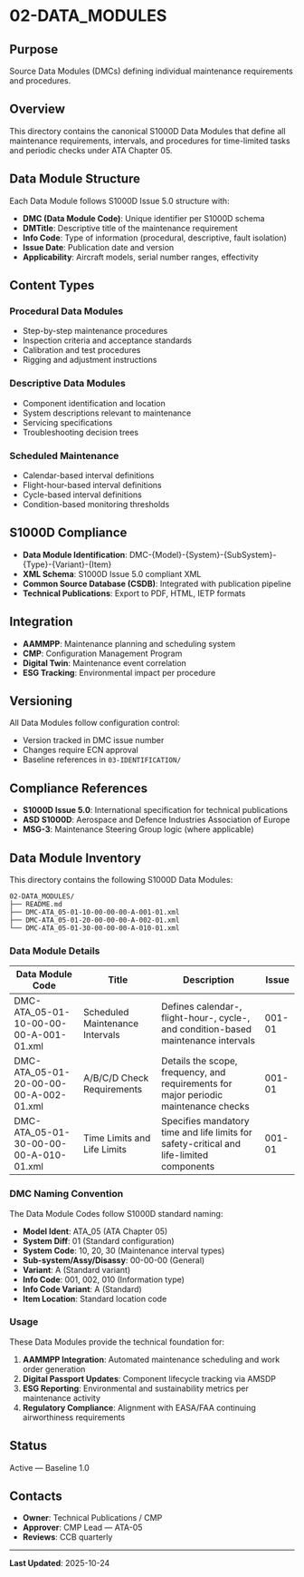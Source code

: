 # 02-DATA_MODULES

## Purpose
Source Data Modules (DMCs) defining individual maintenance requirements and procedures.

## Overview
This directory contains the canonical S1000D Data Modules that define all maintenance requirements, intervals, and procedures for time-limited tasks and periodic checks under ATA Chapter 05.

## Data Module Structure
Each Data Module follows S1000D Issue 5.0 structure with:
- **DMC (Data Module Code)**: Unique identifier per S1000D schema
- **DMTitle**: Descriptive title of the maintenance requirement
- **Info Code**: Type of information (procedural, descriptive, fault isolation)
- **Issue Date**: Publication date and version
- **Applicability**: Aircraft models, serial number ranges, effectivity

## Content Types
### Procedural Data Modules
- Step-by-step maintenance procedures
- Inspection criteria and acceptance standards
- Calibration and test procedures
- Rigging and adjustment instructions

### Descriptive Data Modules
- Component identification and location
- System descriptions relevant to maintenance
- Servicing specifications
- Troubleshooting decision trees

### Scheduled Maintenance
- Calendar-based interval definitions
- Flight-hour-based interval definitions
- Cycle-based interval definitions
- Condition-based monitoring thresholds

## S1000D Compliance
- **Data Module Identification**: DMC-{Model}-{System}-{SubSystem}-{Type}-{Variant}-{Item}
- **XML Schema**: S1000D Issue 5.0 compliant XML
- **Common Source Database (CSDB)**: Integrated with publication pipeline
- **Technical Publications**: Export to PDF, HTML, IETP formats

## Integration
- **AAMMPP**: Maintenance planning and scheduling system
- **CMP**: Configuration Management Program
- **Digital Twin**: Maintenance event correlation
- **ESG Tracking**: Environmental impact per procedure

## Versioning
All Data Modules follow configuration control:
- Version tracked in DMC issue number
- Changes require ECN approval
- Baseline references in `03-IDENTIFICATION/`

## Compliance References
- **S1000D Issue 5.0**: International specification for technical publications
- **ASD S1000D**: Aerospace and Defence Industries Association of Europe
- **MSG-3**: Maintenance Steering Group logic (where applicable)

## Data Module Inventory

This directory contains the following S1000D Data Modules:

```
02-DATA_MODULES/
├── README.md
├── DMC-ATA_05-01-10-00-00-00-A-001-01.xml
├── DMC-ATA_05-01-20-00-00-00-A-002-01.xml
└── DMC-ATA_05-01-30-00-00-00-A-010-01.xml
```

### Data Module Details

| Data Module Code | Title | Description | Issue |
|-----------------|-------|-------------|-------|
| DMC-ATA_05-01-10-00-00-00-A-001-01.xml | Scheduled Maintenance Intervals | Defines calendar-, flight-hour-, cycle-, and condition-based maintenance intervals | 001-01 |
| DMC-ATA_05-01-20-00-00-00-A-002-01.xml | A/B/C/D Check Requirements | Details the scope, frequency, and requirements for major periodic maintenance checks | 001-01 |
| DMC-ATA_05-01-30-00-00-00-A-010-01.xml | Time Limits and Life Limits | Specifies mandatory time and life limits for safety-critical and life-limited components | 001-01 |

### DMC Naming Convention

The Data Module Codes follow S1000D standard naming:
- **Model Ident**: ATA_05 (ATA Chapter 05)
- **System Diff**: 01 (Standard configuration)
- **System Code**: 10, 20, 30 (Maintenance interval types)
- **Sub-system/Assy/Disassy**: 00-00-00 (General)
- **Variant**: A (Standard variant)
- **Info Code**: 001, 002, 010 (Information type)
- **Info Code Variant**: A (Standard)
- **Item Location**: Standard location code

### Usage

These Data Modules provide the technical foundation for:
1. **AAMMPP Integration**: Automated maintenance scheduling and work order generation
2. **Digital Passport Updates**: Component lifecycle tracking via AMSDP
3. **ESG Reporting**: Environmental and sustainability metrics per maintenance activity
4. **Regulatory Compliance**: Alignment with EASA/FAA continuing airworthiness requirements

## Status
Active — Baseline 1.0

## Contacts
- **Owner**: Technical Publications / CMP
- **Approver**: CMP Lead — ATA-05
- **Reviews**: CCB quarterly

---
**Last Updated**: 2025-10-24

